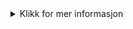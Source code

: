 <details>
  <summary>Klikk for mer informasjon</summary>
  Skjult tekst som vises ved klikking.
</details>